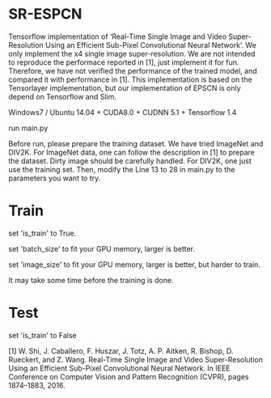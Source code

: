 # SR-ESPCN
Tensorflow implementation of ‘Real-Time Single Image and Video Super-Resolution Using an Efficient Sub-Pixel Convolutional Neural Network’.
We only implement the x4 single image super-resolution.
We are not intended to reproduce the performace reported in [1], just implement it for fun.
Therefore, we have not verified the performance of the trained model, and compared it with performance in [1].
This implementation is based on the Tensorlayer implementation, but our implementation of EPSCN is only depend on Tensorflow and Slim.

Windows7 / Ubuntu 14.04 + CUDA8.0 + CUDNN 5.1 + Tensorflow 1.4

run main.py

Before run, please prepare the training dataset. We have tried ImageNet and DIV2K.
For ImageNet data, one can follow the description in [1] to prepare the dataset. Dirty image should be carefully handled.
For DIV2K, one just use the training set.
Then, modify the Line 13 to 28 in main.py to the parameters you want to try.

# Train
set 'is_train' to True.

set 'batch_size' to fit your GPU memory, larger is better.

set 'image_size' to fit your GPU memory, larger is better, but harder to train.

It may take some time before the training is done.

# Test
set 'is_train' to False

[1] W. Shi, J. Caballero, F. Huszar, J. Totz, A. P. Aitken, R. Bishop, D. Rueckert, and Z. Wang. Real-Time Single Image and Video Super-Resolution Using an Efficient Sub-Pixel Convolutional Neural Network. In IEEE Conference on Computer Vision and Pattern Recognition (CVPR), pages 1874–1883, 2016.
